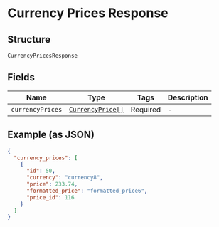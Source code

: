 
# Currency Prices Response

## Structure

`CurrencyPricesResponse`

## Fields

| Name | Type | Tags | Description |
|  --- | --- | --- | --- |
| `currencyPrices` | [`CurrencyPrice[]`](../../doc/models/currency-price.md) | Required | - |

## Example (as JSON)

```json
{
  "currency_prices": [
    {
      "id": 50,
      "currency": "currency8",
      "price": 233.74,
      "formatted_price": "formatted_price6",
      "price_id": 116
    }
  ]
}
```

